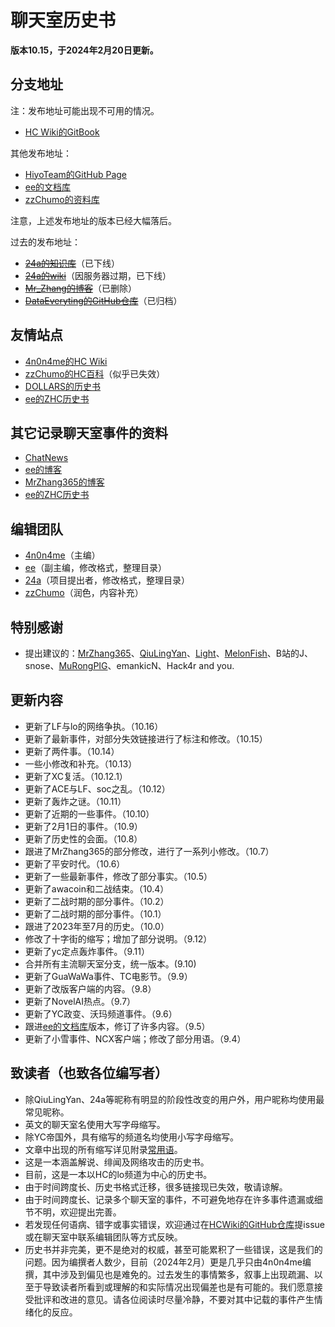 # 聊天室历史书

**版本10.15，于2024年2月20日更新。**

## 分支地址

注：发布地址可能出现不可用的情况。

- [HC Wiki的GitBook](https://hcwiki.gitbook.io/history/)

其他发布地址：
- [HiyoTeam的GitHub Page](https://hiyoteam.github.io/ChatroomHistoryBook/)
- [ee的文档库](https://book.paperee.guru/#聊天室历史书)
- [zzChumo的资料库](https://zzcm.fun/book.html)

注意，上述发布地址的版本已经大幅落后。

过去的发布地址：

- ~~[24a的知识库](https://docs.thz.cool/#/chatroom-history-book)~~（已下线）
- ~~[24a的wiki](https://wiki.thz.cool/index.php?title=聊天室历史书)~~（因服务器过期，已下线）
- ~~[Mr\_Zhang的博客](https://mrzhang365.github.io/2022/09/07/聊天室历史书/)~~（已删除）
- ~~[DataEveryting的GitHub仓库](https://githubfast.com/DataeverythingTeam/ChatroomHistoryBook)~~（已归档）

## 友情站点

- [4n0n4me的HC Wiki](https://hcwiki.fourohfour.link/)
- [zzChumo的HC百科](https://zzcm.fun/wiki/)（似乎已失效）
- [DOLLARS的历史书](https://drrr.wiki/事件)
- [ee的ZHC历史书](https://book.paperee.guru/#一个一个历史书)

## 其它记录聊天室事件的资料

- [ChatNews](https://chatnews.thz.cool)
- [ee的博客](https://paperee.guru)
- [MrZhang365的博客](https://blog.zhangsoft.link/)
- [ee的ZHC历史书](https://book.paperee.guru/#一个一个历史书)

## 编辑团队

- [4n0n4me](https://www.pillows.net.eu.org/)（主编）
- [ee](https://paperee.tk)（副主编，修改格式，整理目录）
- [24a](https://thz.cool/)（项目提出者，修改格式，整理目录）
- [zzChumo](https://zzcm.fun/)（润色，内容补充）

## 特别感谢

- 提出建议的：[MrZhang365](https://blog.zhangsoft.link/)、[QiuLingYan](https://qiu-lingyan.github.io/1)、[Light](https://gitee.com/BirdingLight)、[MelonFish](https://xq.kzw.ink/)、B站的J、snose、[MuRongPIG](https://githubfast.com/MuRongPIG)、emankicN、Hack4r and you.

## 更新内容

- 更新了LF与lo的网络争执。（10.16）
- 更新了最新事件，对部分失效链接进行了标注和修改。（10.15）
- 更新了两件事。（10.14）
- 一些小修改和补充。（10.13）
- 更新了XC复活。（10.12.1）
- 更新了ACE与LF、soc之乱。（10.12）
- 更新了轰炸之谜。（10.11）
- 更新了近期的一些事件。（10.10）
- 更新了2月1日的事件。（10.9）
- 更新了历史性的会面。（10.8）
- 跟进了MrZhang365的部分修改，进行了一系列小修改。（10.7）
- 更新了平安时代。（10.6）
- 更新了一些最新事件，修改了部分事实。（10.5）
- 更新了awacoin和二战结束。（10.4）
- 更新了二战时期的部分事件。（10.2）
- 更新了二战时期的部分事件。（10.1）
- 跟进了2023年至7月的历史。（10.0）
- 修改了十字街的缩写；增加了部分说明。（9.12）
- 更新了yc定点轰炸事件。（9.11）
- 合并所有主流聊天室分支，统一版本。(9.10)
- 更新了GuaWaWa事件、TC电影节。（9.9）
- 更新了改版客户端的内容。（9.8）
- 更新了NovelAI热点。（9.7）
- 更新了YC政变、沃玛频道事件。（9.6）
- 跟进[ee的文档库](http://book.paperee.guru/#/chatroom-history-book/)版本，修订了许多内容。（9.5）
- 更新了小雪事件、NCX客户端；修改了部分用语。（9.4）

## 致读者（也致各位编写者）

- 除QiuLingYan、24a等昵称有明显的阶段性改变的用户外，用户昵称均使用最常见昵称。
- 英文的聊天室名使用大写字母缩写。
- 除YC帝国外，具有缩写的频道名均使用小写字母缩写。
- 文章中出现的所有缩写详见附录[常用语](#常用语)。
- 这是一本涵盖解说、绯闻及网络攻击的历史书。
- 目前，这是一本以HC的lo频道为中心的历史书。
- 由于时间跨度长、历史书格式迁移，很多链接现已失效，敬请谅解。
- 由于时间跨度长、记录多个聊天室的事件，不可避免地存在许多事件遗漏或细节不明，欢迎提出完善。
- 若发现任何语病、错字或事实错误，欢迎通过在[HCWiki的GitHub仓库](https://github.com/HCWiki/history)提issue或在聊天室中联系编辑团队等方式反映。
- 历史书并非完美，更不是绝对的权威，甚至可能累积了一些错误，这是我们的问题。因为编撰者人数少，目前（2024年2月）更是几乎只由4n0n4me编撰，其中涉及到偏见也是难免的。过去发生的事情繁多，叙事上出现疏漏、以至于导致读者所看到或理解的和实际情况出现偏差也是有可能的。我们愿意接受批评和改进的意见。请各位阅读时尽量冷静，不要对其中记载的事件产生情绪化的反应。

